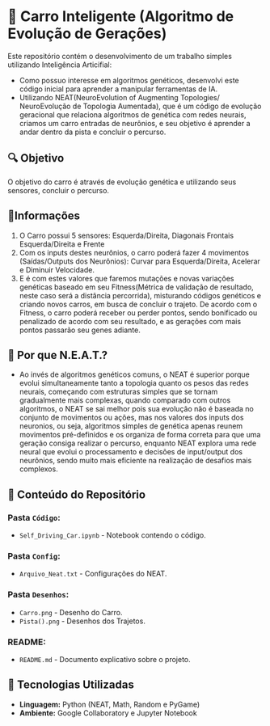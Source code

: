# 🚗 Carro Inteligente (Algoritmo de Evolução de Gerações)
Este repositório contém o desenvolvimento de um trabalho simples utilizando Inteligência Articifial: 
- Como possuo interesse em algoritmos genéticos, desenvolvi este código inicial para aprender a manipular ferramentas de IA.
- Utilizando NEAT(NeuroEvolution of Augmenting Topologies/ NeuroEvolução de Topologia Aumentada), que é um código de evolução geracional que relaciona algoritmos de genética com redes neurais, criamos um carro entradas de neurônios, e seu objetivo é aprender a andar dentro da pista e concluir o percurso.

## 🔍 Objetivo
O objetivo do carro é através de evolução genética e utilizando seus sensores, concluir o percurso.

## 🔧Informações
1. O Carro possui 5 sensores: Esquerda/Direita, Diagonais Frontais Esquerda/Direita e Frente
2. Com os inputs destes neurônios, o carro poderá fazer 4 movimentos (Saídas/Outputs dos Neurônios): Curvar para Esquerda/Direita, Acelerar e Diminuir Velocidade.
3. E é com estes valores que faremos mutações e novas variações genéticas baseado em seu Fitness(Métrica de validação de resultado, neste caso será a distância percorrida), misturando códigos genéticos e criando novos carros, em busca de concluir o trajeto. De acordo com o Fitness, o carro poderá receber ou perder pontos, sendo bonificado ou penalizado de acordo com seu resultado, e as gerações com mais pontos passarão seu genes adiante.

## 🚀 Por que N.E.A.T.?
- Ao invés de algoritmos genéticos comuns, o NEAT é superior porque evolui simultaneamente tanto a topologia quanto os pesos das redes neurais, começando com estruturas simples que se tornam gradualmente mais complexas, quando comparado com outros algoritmos, o NEAT se sai melhor pois sua evolução não é baseada no conjunto de movimentos ou ações, mas nos valores dos inputs dos neuronios, ou seja, algoritmos simples de genética apenas reunem movimentos pré-definidos e os organiza de forma correta para que uma geração consiga realizar o percurso, enquanto NEAT explora uma rede neural que evolui o processamento e decisões de input/output dos neurônios, sendo muito mais eficiente na realização de desafios mais complexos.

## 📝 Conteúdo do Repositório
### Pasta `Código`:
- `Self_Driving_Car.ipynb` - Notebook contendo o código.
### Pasta `Config`:
- `Arquivo_Neat.txt` - Configurações do NEAT.
### Pasta `Desenhos`:
- `Carro.png` - Desenho do Carro.
- `Pista().png` - Desenhos dos Trajetos.
### README:
- `README.md` - Documento explicativo sobre o projeto.

## 🔬 Tecnologias Utilizadas
- **Linguagem:** Python (NEAT, Math, Random e PyGame)
- **Ambiente:** Google Collaboratory e Jupyter Notebook
